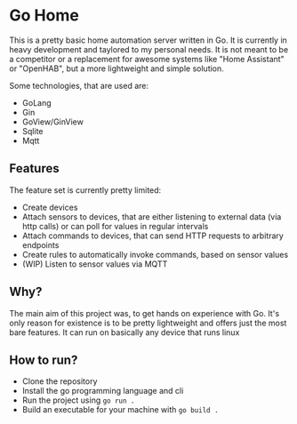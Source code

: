 # Go Home

This is a pretty basic home automation server written in Go. It is currently in heavy development and taylored to my personal needs.
It is not meant to be a competitor or a replacement for awesome systems like "Home Assistant" or "OpenHAB", but a more lightweight and simple solution.


Some technologies, that are used are:
- GoLang
- Gin
- GoView/GinView
- Sqlite
- Mqtt

## Features
The feature set is currently pretty limited:
- Create devices
- Attach sensors to devices, that are either listening to external data (via http calls) or can poll for values in regular intervals
- Attach commands to devices, that can send HTTP requests to arbitrary endpoints
- Create rules to automatically invoke commands, based on sensor values
- (WIP) Listen to sensor values via MQTT

## Why?
The main aim of this project was, to get hands on experience with Go. It's only reason for existence is to be pretty lightweight and offers just the most bare features.
It can run on basically any device that runs linux

## How to run?
- Clone the repository
- Install the go programming language and cli
- Run the project using `go run .`
- Build an executable for your machine with `go build .`